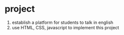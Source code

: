 # project
1. establish a platform for students to talk in english
2. use HTML, CSS, javascript to implement this project